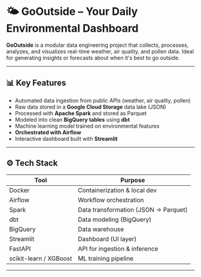 # 🌤️ GoOutside – Your Daily Environmental Dashboard

**GoOutside** is a modular data engineering project that collects, processes, analyzes, and visualizes real-time weather, air quality, and pollen data. Ideal for generating insights or forecasts about when it's best to go outside.

---
## 📊 Key Features

- Automated data ingestion from public APIs (weather, air quality, pollen)
- Raw data stored in a **Google Cloud Storage** data lake (JSON)
- Processed with **Apache Spark** and stored as Parquet
- Modeled into clean **BigQuery tables** using **dbt**
- Machine learning model trained on environmental features
- **Orchestrated with Airflow**
- Interactive dashboard built with **Streamlit**

---

## ⚙️ Tech Stack

| Tool            | Purpose                          |
|-----------------|----------------------------------|
| Docker        | Containerization & local dev     |
| Airflow       | Workflow orchestration           |
| Spark         | Data transformation (JSON → Parquet) |
| dbt           | Data modeling (BigQuery)         |
| BigQuery      | Data warehouse                   |
| Streamlit     | Dashboard (UI layer)             |
| FastAPI       | API for ingestion & inference    |
| scikit-learn / XGBoost | ML training pipeline   |

---